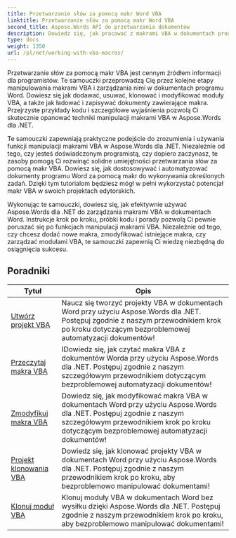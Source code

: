 ```yaml
---
title: Przetwarzanie słów za pomocą makr Word VBA
linktitle: Przetwarzanie słów za pomocą makr Word VBA
second_title: Aspose.Words API do przetwarzania dokumentów
description: Dowiedz się, jak pracować z makrami VBA w dokumentach programu Word przy użyciu Aspose.Words dla .NET. Kompletne samouczki z przykładami kodu umożliwiające tworzenie, modyfikowanie i uruchamianie makr VBA w dokumentach programu Word.
type: docs
weight: 1350
url: /pl/net/working-with-vba-macros/
---
```

Przetwarzanie słów za pomocą makr VBA jest cennym źródłem informacji dla programistów. Te samouczki przeprowadzą Cię przez kolejne etapy manipulowania makrami VBA i zarządzania nimi w dokumentach programu Word. Dowiesz się jak dodawać, usuwać, klonować i modyfikować moduły VBA, a także jak ładować i zapisywać dokumenty zawierające makra. Przejrzyste przykłady kodu i szczegółowe wyjaśnienia pozwolą Ci skutecznie opanować techniki manipulacji makrami VBA w Aspose.Words dla .NET.

Te samouczki zapewniają praktyczne podejście do zrozumienia i używania funkcji manipulacji makrami VBA w Aspose.Words dla .NET. Niezależnie od tego, czy jesteś doświadczonym programistą, czy dopiero zaczynasz, te zasoby pomogą Ci rozwinąć solidne umiejętności przetwarzania słów za pomocą makr VBA. Dowiesz się, jak dostosowywać i automatyzować dokumenty programu Word za pomocą makr do wykonywania określonych zadań. Dzięki tym tutorialom będziesz mógł w pełni wykorzystać potencjał makr VBA w swoich projektach edytorskich.

Wykonując te samouczki, dowiesz się, jak efektywnie używać Aspose.Words dla .NET do zarządzania makrami VBA w dokumentach Word. Instrukcje krok po kroku, próbki kodu i porady pozwolą Ci pewnie poruszać się po funkcjach manipulacji makrami VBA. Niezależnie od tego, czy chcesz dodać nowe makra, zmodyfikować istniejące makra, czy zarządzać modułami VBA, te samouczki zapewnią Ci wiedzę niezbędną do osiągnięcia sukcesu.

 ## Poradniki
| Tytuł | Opis |
| --- | --- |
| [Utwórz projekt VBA](./create-vba-project/) | Naucz się tworzyć projekty VBA w dokumentach Word przy użyciu Aspose.Words dla .NET. Postępuj zgodnie z naszym przewodnikiem krok po kroku dotyczącym bezproblemowej automatyzacji dokumentów! |
| [Przeczytaj makra VBA](./read-vba-macros/) | IDowiedz się, jak czytać makra VBA z dokumentów Worda przy użyciu Aspose.Words dla .NET. Postępuj zgodnie z naszym szczegółowym przewodnikiem dotyczącym bezproblemowej automatyzacji dokumentów! |
| [Zmodyfikuj makra VBA](./modify-vba-macros/) | Dowiedz się, jak modyfikować makra VBA w dokumentach Word przy użyciu Aspose.Words dla .NET. Postępuj zgodnie z naszym szczegółowym przewodnikiem krok po kroku dotyczącym bezproblemowej automatyzacji dokumentów! |
| [Projekt klonowania VBA](./clone-vba-project/) | Dowiedz się, jak klonować projekty VBA w dokumentach Word przy użyciu Aspose.Words dla .NET. Postępuj zgodnie z naszym przewodnikiem krok po kroku, aby bezproblemowo manipulować dokumentami!|
| [Klonuj moduł VBA](./clone-vba-module/) | Klonuj moduły VBA w dokumentach Word bez wysiłku dzięki Aspose.Words dla .NET. Postępuj zgodnie z naszym przewodnikiem krok po kroku, aby bezproblemowo manipulować dokumentami! |